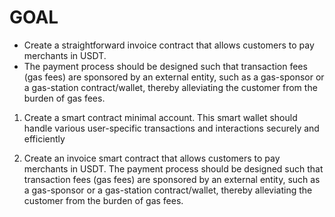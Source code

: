 # GOAL
- Create a straightforward invoice contract that allows customers to pay merchants in USDT. 
- The payment process should be designed such that transaction fees (gas fees) are sponsored by an external entity, such as a gas-sponsor or a gas-station contract/wallet, thereby alleviating the customer from the burden of gas fees.

1. Create a smart contract minimal account. This smart wallet should handle various user-specific transactions and interactions securely and efficiently

2. Create an invoice smart contract that allows customers to pay merchants in USDT. The payment process should be designed such that transaction fees (gas fees) are sponsored by an external entity, such as a gas-sponsor or a gas-station contract/wallet, thereby alleviating the customer from the burden of gas fees.


